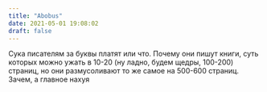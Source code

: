 ```yaml
---
title: "Abobus"
date: 2021-05-01 19:08:02
draft: false
---
```


Сука писателям за буквы платят или что. Почему они пишут книги, суть которых можно ужать в 10-20 (ну ладно, будем щедры, 100-200) страниц, но они размусоливают то же самое на 500-600 страниц. Зачем, а главное нахуя
